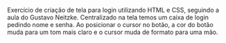 Exercício de criação de tela para login utilizando HTML e CSS, seguindo a aula do Gustavo Neitzke. 
Centralizado na tela temos um caixa de login pedindo nome e senha. Ao posicionar o cursor no botão, a cor do botão muda para um tom mais claro e o cursor muda de formato para uma mão.
